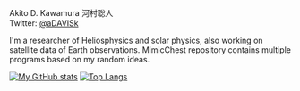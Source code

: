 Akito D. Kawamura 河村聡人<br>
Twitter: [@aDAVISk](https://twitter.com/aDAVISk)

I'm a researcher of Heliosphysics and solar physics, also working on satellite data of Earth observations. MimicChest repository contains multiple programs based on my random ideas.

[![My GitHub stats](https://github-readme-stats.vercel.app/api?username=aDAVISk&show_icons=true)](https://github.com/aDAVISk/github-readme-stats)
[![Top Langs](https://github-readme-stats.vercel.app/api/top-langs/?username=aDAVISk)](https://github.com/aDAVISk/github-readme-stats)

